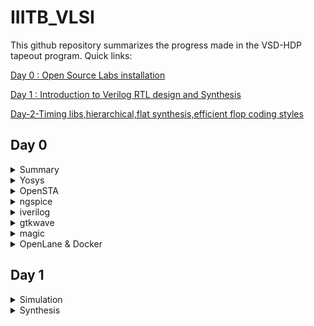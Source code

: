 # IIITB_VLSI

This github repository summarizes the progress made in the VSD-HDP tapeout program. Quick links:

[Day 0 : Open Source Labs installation](#day-0)

[Day 1 : Introduction to Verilog RTL design and Synthesis](#day-1)

[Day-2-Timing libs,hierarchical,flat synthesis,efficient flop coding styles](#Day-2-Timing-libs-hierarchical-flat-synthesis-efficient-flop-coding-styles)


## Day 0

<details>
 <summary> Summary </summary>
 
	
I installed the needed tools.

</details>	
	
 <details>
 <summary> Yosys </summary>


 I installed Yosys using the following commands:
```bash
git clone https://github.com/YosysHQ/yosys.git
cd yosys-master 
sudo apt install make 
sudo apt-get install build-essential clang bison flex \
    libreadline-dev gawk tcl-dev libffi-dev git \
    graphviz xdot pkg-config python3 libboost-system-dev \
    libboost-python-dev libboost-filesystem-dev zlib1g-dev
make 
sudo make install
```
Below is the screenshot showing sucessful installation:

![yosys](https://github.com/mavi62/IIITB_VLSI/assets/57127783/24dea86f-6bba-4835-bcf8-db0da6101ace)

</details>

<details>
 <summary> OpenSTA </summary>


 I installed and built OpenSTA (including the needed packages) using the following commands:
 ```bash
sudo apt-get install cmake clang gcctcl swig bison flex
git clone https://github.com/The-OpenROAD-Project/OpenSTA.git
cd OpenSTA
mkdir build
cd build
cmake ..
make
```
Below is the screenshot showing sucessful installation:

![OpenSTA](https://github.com/mavi62/IIITB_VLSI/assets/57127783/b5ffd733-4801-4dde-b01d-48b8de5eecc5)

</details>
 <details>
 <summary> ngspice </summary>


 I downloaded the tarball from https://sourceforge.net/projects/ngspice/files/ to a local directory and unpacked it using the following commands:
 ```bash
tar -zxvf ngspice-37.tar.gz
cd ngspice-37
mkdir release
cd release
../configure  --with-x --with-readline=yes --disable-debug
make
sudo make install
 ```
Below is the screenshot showing sucessful installation:

![ngSpice](https://github.com/mavi62/IIITB_VLSI/assets/57127783/ab066be0-b6c2-48c3-985f-887f47338059)

</details>
 <details>
 <summary> iverilog </summary>


 I installed iverilog using the following command:
  ```bash
sudo apt-get install iverilog
 ```
 Below is the screenshot showing sucessful installation:
 
 ![iverilog](https://github.com/mavi62/IIITB_VLSI/assets/57127783/41852158-c140-4b1e-a90e-688e6ac710b5)

 </details>
 <details>
 <summary> gtkwave </summary>


 I installed gtkwave using the following command:
  ```bash
sudo apt-get install gtkwave
 ```
 Below is the screenshot showing sucessful installation:
 
 ![gtkwave](https://github.com/mavi62/IIITB_VLSI/assets/57127783/9bbc4ae9-0774-433e-afa0-cb34ce4d50cc)

 </details>
 <details>
 <summary> magic </summary>


 I installed magic using the following commands:
  ```bash
sudo apt-get install m4
sudo apt-get install tcsh
sudo apt-get install csh
sudo apt-get install libx11-dev
sudo apt-get install tcl-dev tk-dev
sudo apt-get install libcairo2-dev
sudo apt-get install mesa-common-dev libglu1-mesa-dev
sudo apt-get install libncurses-dev
 ```
 Below is the screenshot showing sucessful installation:
 
 ![magic](https://github.com/mavi62/IIITB_VLSI/assets/57127783/22ed2199-8a03-4481-9905-0b6a307715cc)

 </details>


 <details>
 <summary> OpenLane & Docker </summary>


 I installed OpenLane & Docker using the following commands:
sudo apt-get update
sudo apt-get upgrade
sudo apt install -y build-essential python3 python3-venv python3-pip make git

sudo apt install apt-transport-https ca-certificates curl software-properties-common
curl -fsSL https://download.docker.com/linux/ubuntu/gpg | sudo gpg --dearmor -o /usr/share/keyrings/docker-archive-keyring.gpg

echo "deb [arch=amd64 signed-by=/usr/share/keyrings/docker-archive-keyring.gpg] https://download.docker.com/linux/ubuntu $(lsb_release -cs) stable" | sudo tee /etc/apt/sources.list.d/docker.list > /dev/null

sudo apt update

sudo apt install docker-ce docker-ce-cli containerd.io

sudo docker run hello-world

sudo groupadd docker
sudo usermod -aG docker $USER
sudo reboot 

docker run hello-world

Below is the screenshot showing sucessful launch:

![docker](https://github.com/mavi62/IIITB_VLSI/assets/57127783/72a85660-7514-4282-b9e2-aa92126c378a)

</details>

## Day 1

<details>
  <summary>Simulation</summary>
  
  **Simulator:** It is a tool for checking the design written in HDL. RTL design is checked for the the adherence to to spexifaction of required circuit.
 
  **Design:** It is the verilog code to create the circuit that meets the required specificaations. It involves using HDL to specify behaviour and structure of the circuit.
	
 **RTL design outline:**

	module module_name (port_list);
		//declarations;
		//initializations;
		//continuos concurrent assigments;
		//procedural blocks;
	endmodule
 
  **Testbench:** It is used to apply stimulus to the design to check the working of the circuit and ensure that it's functionality meets the required specifications. 

![p1](https://github.com/mavi62/IIITB_VLSI/assets/57127783/2a176771-f7b2-47de-b3e9-42308b1e5524)

**iverilog:** iverilog stands for Icarus Verilog. Icarus Verilog is an implementation of the Verilog hardware description language.

**GTKwave:** GTKWave is a fully featured GTK+ based wave viewer for Unix, Win32, and Mac OSX which reads LXT, LXT2, VZT, FST, and GHW files as well as standard Verilog VCD/EVCD files and allows their viewing. 

![p2](https://github.com/mavi62/IIITB_VLSI/assets/57127783/2367bacd-ed16-4bb0-93e9-e8de0eeac236)


### Lab examples using iverilog and GTKwave

In this lab session we were made familiar with the linux operating system as well as GTKwave along with codes in iverilog. We cloned sky130RTLDesign library from github using command: **git clone**. and worked on good_mux file.

![git clone](https://github.com/mavi62/IIITB_VLSI/assets/57127783/893b1f88-e520-4186-b01e-e023c0067ef3)


![clone 2](https://github.com/mavi62/IIITB_VLSI/assets/57127783/e11d5ca5-c523-481f-afe3-d72fb69d8eed)


![clone3](https://github.com/mavi62/IIITB_VLSI/assets/57127783/a9b0b71b-903e-4a2b-9ee2-a5c3e122fac1)


Here is the code used in todays lab :<br />

	module good_mux (input i0 , input i1 , input sel , output reg y); 
		always @ (*)
		begin
			if(sel)
			y <= i1;
			else 
			y <= i0;
		end
	endmodule


	`timescale 1ns / 1ps
	module tb_good_mux;
	// Inputs
	reg i0,i1,sel;
	// Outputs
	wire y;
      		// Instantiate the Unit Under Test (UUT), name based instantiation
		good_mux uut (.sel(sel),.i0(i0),.i1(i1),.y(y));
		//good_mux uut (sel,i0,i1,y);  //order based instantiation
	initial begin
		$dumpfile("tb_good_mux.vcd");
		$dumpvars(0,tb_good_mux);
		// Initialize Inputs
		sel = 0;
		i0 = 0;
		i1 = 0;
		#300 $finish;
	end
	always #75 sel = ~sel;
	always #10 i0 = ~i0;
	always #55 i1 = ~i1;
	endmodule

</details>  

<details>
 <summary> Synthesis </summary>
 

 **Synthesizer:** It is a tool used to convert RTL design to gate level netlist. The Synthesis tool used in this lab is yosys.
 
 **Netlist:** It is representation of RTL design in for of standard cells i.e. It is a properly implemented chip design in terms of logic gates.
 
![1](https://github.com/mavi62/IIITB_VLSI/assets/57127783/54557e87-29dd-4f4a-a8e3-36a50c61b8ee)


 Synthesis takes place in following steps:
- Converting RTL into simple logic gates.
- Mapping those gates to actual technology-dependent logic gates available in the technology libraries.
- Optimizing the mapped netlist keeping the constraints set by the designer intact.

- **Verification of Synthesized design**: In order to make sure that there are no errors in the netlist, we need to verify the synthesized circuit. The netlist verification flow can be seen in the below image:

![2](https://github.com/mavi62/IIITB_VLSI/assets/57127783/4ceee7d4-92b5-451b-9e85-d1fc819692e1)


  **Yosys**:It is a framework for RTL synthesis. It provides a basic set of synthesis algorithms for various application domains. Yosys is the core component of most our implementation and verification flows.
  
![3](https://github.com/mavi62/IIITB_VLSI/assets/57127783/8382b5c5-2a14-43f7-a883-9fda887b7a37)


Below are the commands to perform above synthesis.

- RTL Design  - read_verilog
- .lib        - read_liberty
- netlist file- write_verilog

![4](https://github.com/mavi62/IIITB_VLSI/assets/57127783/a169bf08-ae9b-46c3-97f2-03f2872a9553)


![synth_1](https://github.com/mavi62/IIITB_VLSI/assets/57127783/14be6283-143c-424d-afc3-650684a3b566)


**.lib :** It is a collection of logical modules like logic gates. It contains cells with different sppeds, no. of inputs etc. that can be used as required.

![vim](https://github.com/mavi62/IIITB_VLSI/assets/57127783/483ec355-769d-49a3-a369-d750208e1282)

**Need for different speed of gates:**
  
 ![5](https://github.com/mavi62/IIITB_VLSI/assets/57127783/97828782-a3fd-4b23-9ee0-134616841b0d)
 
   - We need gates fast enough so that the total delay of all the gates is smaller than the T(clk).
   
 ![6](https://github.com/mavi62/IIITB_VLSI/assets/57127783/81bbc5b9-3343-4461-8f45-f4b5a9f15eb7)
 
   - If we want to capture B in next clock cycle rather than the same, we need to make the delay larger than the whole time, so some cells need to work slowly

**Fast cell VS slow cells:**
- A load in digital logic is a capacitor
- A faster charging or discharging means less delay
- To increase the rate of charging or discharging we need to widen the transistors.
- Wider transistor gives lower delay: but more is required and more power is required
- Narrow transistors give out more delay  : we need less area and less power is consumed.

# Day-2

<details>
<summary>Introduction to timing .libs</summary>
</details> 
